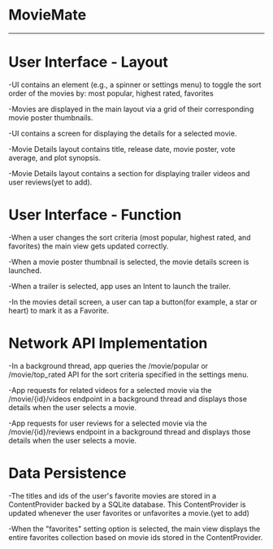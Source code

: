 # **MovieMate**

---

# User Interface - Layout
-UI contains an element (e.g., a spinner or settings menu) to toggle the sort order of the movies by: most popular, highest rated, favorites

-Movies are displayed in the main layout via a grid of their corresponding movie poster thumbnails.

-UI contains a screen for displaying the details for a selected movie.

-Movie Details layout contains title, release date, movie poster, vote average, and plot synopsis.

-Movie Details layout contains a section for displaying trailer videos and user reviews(yet to add).

# User Interface - Function
-When a user changes the sort criteria (most popular, highest rated, and favorites) the main view gets updated correctly.

-When a movie poster thumbnail is selected, the movie details screen is launched.

-When a trailer is selected, app uses an Intent to launch the trailer.

-In the movies detail screen, a user can tap a button(for example, a star or heart) to mark it as a Favorite.

# Network API Implementation
-In a background thread, app queries the /movie/popular or /movie/top_rated API for the sort criteria specified in the settings menu.

-App requests for related videos for a selected movie via the /movie/{id}/videos endpoint in a background thread and displays those details when the user selects a movie.

-App requests for user reviews for a selected movie via the /movie/{id}/reviews endpoint in a background thread and displays those details when the user selects a movie.

# Data Persistence
-The titles and ids of the user's favorite movies are stored in a ContentProvider backed by a SQLite database. This ContentProvider is updated whenever the user favorites or unfavorites a movie.(yet to add)

-When the "favorites" setting option is selected, the main view displays the entire favorites collection based on movie ids stored in the ContentProvider.

